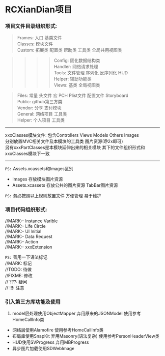 # RCXianDian项目
### 项目文件目录组织形式:

>Frames: 入口 基类文件   
>Classes: 模块文件  
>Custom: 拓展类 配置类 帮助类 工具类 全局共用视图类  

>>>>Config: 固化数据结构类  
>>>>Handler: 网络请求处理  
>>>>Tools: 文件管理 序列化 反序列化 HUD  
>>>>Helper: 辅助功能类  
>>>>Views: 基类 全局视图类  

>Files: 常量 头文件 宏 PCH Plist文件 配置文件 Storyboard  
>Public: github第三方类  
>Vendor: 分享 支付模块  
>General: 网络项目 工具类  
>Helper: 个人项目 工具类  

***
xxxClasses模块文件: 包含Controllers Views Models Others Images <br>
分别放置MVC相关文件及本模块的工具类 图片资源(@2x即可) <br>
另有xxxPartClasses是本模块延伸出来的相关模块 其下的文件组织形式和xxxClasses模块下一致 
___

`PS:` Assets.xcassets和Images区别
* Images 存放模块图片资源
* Assets.xcassets 存放公共的图片资源 TabBar图片资源

`PS:` 务必按照以上规则放置文件 方便管理 易于维护  

### 项目代码组织形式:

//MARK:- Instance Varible  
//MARK:- Life Circle  
//MARK:- UI Initial  
//MARK:- Data Request  
//MARK:- Action  
//MARK:- xxxExtension  

`PS:` 善用一下语法标记  
//MARK:  标记  
//TODO:  待做  
//FIXME: 修改  
// ???: 疑问  
// !!!: 注意  

### 引入第三方库功能及使用
1. model层处理使用ObjectMapper 弃用原来的JSONModel 使用参考HomeCallInfo类
* 网络层使用Alamofire 使用参考HomeCallInfo类
* 布局库使用SnapKit 弃用Masonry(语法复杂) 使用参考PersonHeaderView类
* HUD使用SVProgress 弃用MBProgress
* 异步图片加载使用SDWebImage

